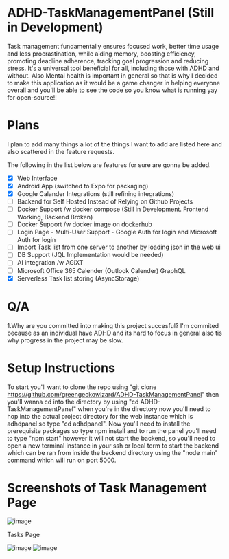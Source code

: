 # ADHD-TaskManagementPanel (Still in Development)
Task management fundamentally ensures focused work, better time usage and less procrastination, while aiding memory, boosting efficiency, promoting deadline adherence, tracking goal progression and reducing stress. It's a universal tool beneficial for all, including those with ADHD and without. Also Mental health is important in general so that is why I decided to make this application as it would be a game changer in helping everyone overall and you'll be able to see the code so you know what is running yay for open-source!!

# Plans

I plan to add many things a lot of the things I want to add are listed here and also scattered in the feature requests.

The following in the list below are features for sure are gonna be added.

- [x] Web Interface
- [x] Android App (switched to Expo for packaging)
- [x] Google Calander Integrations (still refining integrations)
- [ ] Backend for Self Hosted Instead of Relying on Github Projects
- [ ] Docker Support /w docker compose (Still in Development. Frontend Working, Backend Broken)
- [ ] Docker Support /w docker image on dockerhub
- [ ] Login Page
         - Multi-User Support
         - Google Auth for login and Microsoft Auth for login
- [ ] Import Task list from one server to another by loading json in the web ui
- [ ] DB Support (JQL Implementation would be needed)
- [ ] AI integration /w AGiXT
- [ ] Microsoft Office 365 Calender (Outlook Calender) GraphQL
- [x] Serverless Task list storing (AsyncStorage)

# Q/A
1.Why are you committed into making this project succesful?
I'm commited because as an individual have ADHD and its hard to focus in general also tis why progress in the project may be slow. 


# Setup Instructions
To start you'll want to clone the repo using "git clone https://github.com/greengeckowizard/ADHD-TaskManagementPanel" then you'll wanna cd into the directory by using "cd ADHD-TaskManagementPanel" when you're in the directory now you'll need to hop into the actual project directory for the web instance which is adhdpanel so type "cd adhdpanel". Now you'll need to install the prerequisite packages so type npm install and to run the panel you'll need to type "npm start" however it will not start the backend, so you'll need to open a new terminal instance in your ssh or local term to start the backend which can be ran from inside the backend directory using the "node main" command which will run on port 5000.

# Screenshots of Task Management Page
![image](https://github.com/birdup000/ADHD-TaskManagementPanel/assets/34012548/80b4fe75-e2de-47af-8e52-83e0ade508f4)

Tasks Page

![image](https://github.com/birdup000/ADHD-TaskManagementPanel/assets/34012548/271ac12d-0cbc-4c7b-93a8-d755eb8ae8fb)
![image](https://github.com/birdup000/ADHD-TaskManagementPanel/assets/34012548/9b19ae7b-69e7-4f6a-9bb7-29cc162f60b5)


